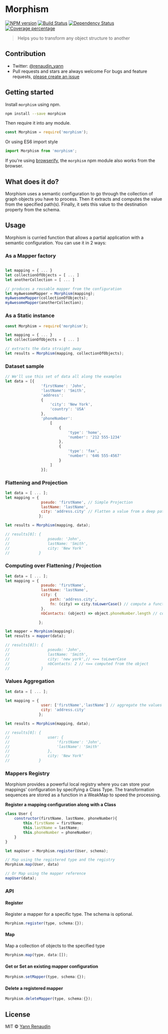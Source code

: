 # Morphism

[![NPM version][npm-image]][npm-url] [![Build Status][travis-image]][travis-url] [![Dependency Status][daviddm-image]][daviddm-url] [![Coverage percentage][coveralls-image]][coveralls-url]
> Helps you to transform any object structure to another

## Contribution 

- Twitter: [@renaudin_yann][twitter-account]
- Pull requests and stars are always welcome  For bugs and feature requests, [please create an issue](https://github.com/emyann/morphism/issues)

## Getting started 

Install `morphism` using npm.

```sh
npm install --save morphism
```

Then require it into any module.

```js
const Morphism = require('morphism'); 
```

Or using ES6 import style

```js
import Morphism from 'morphism';
```

If you're using [browserify](http://browserify.org/), the `morphism` npm module
also works from the browser.


## What does it do? 

Morphism uses a semantic configuration to go through the collection of graph objects you have to process. Then it extracts and computes the value from the specified path(s). Finally, it sets this value to the destination property from the schema.

## Usage 
Morphism is curried function that allows a partial application with a semantic configuration. You can use it in 2 ways:

### As a Mapper factory
```js

let mapping = { ... }
let collectionOfObjects = [ ... ]
let anotherCollection = [ ... ]

// produces a reusable mapper from the configuration
let myAwesomeMapper = Morphism(mapping);
myAwesomeMapper(collectionOfObjects);
myAwesomeMapper(anotherCollection);
```

### As a Static instance
```js
const Morphism = require('morphism'); 

let mapping = { ... }
let collectionOfObjects = [ ... ]

// extracts the data straight away 
let results = Morphism(mapping, collectionOfObjects);
```
### Dataset sample
```js
// We'll use this set of data all along the examples
let data = [{
                'firstName': 'John',
                'lastName': 'Smith',
                'address':
                {
                    'city': 'New York',
                    'country': 'USA'
                },
                'phoneNumber':
                    [
                        {
                            'type': 'home',
                            'number': '212 555-1234'
                        },
                        {
                            'type': 'fax',
                            'number': '646 555-4567'
                        }
                    ]
                }];
```


### Flattening and Projection

```js
let data = [ ... ];
let mapping = { 
                pseudo: 'firstName', // Simple Projection
                lastName: 'lastName',
                city: 'address.city' // Flatten a value from a deep path
               };

let results = Morphism(mapping, data);

// results[0]: {
//                 pseudo: 'John',
//                 lastName: 'Smith',
//                 city: 'New York'
//             }
```


### Computing over Flattening / Projection

```js
let data = [ ... ];
let mapping = { 
                pseudo: 'firstName',
                lastName: 'lastName',
                city: {
                    path: 'address.city',
                    fn: (city) => city.toLowerCase() // compute a function on the specified path value
                },
                nbContacts: (object) => object.phoneNumber.length // compute a function on the iteratee object

               };

let mapper = Morphism(mapping);
let results = mapper(data);

// results[0]): {
//                 pseudo: 'John',
//                 lastName: 'Smith',
//                 city: 'new york',// <== toLowerCase
//                 nbContacts: 2 // <== computed from the object
//              }
```


### Values Aggregation

```js
let data = [ ... ];

let mapping = {
                user: ['firstName','lastName'] // aggregate the values to an object
                city: 'address.city'
               };

let results = Morphism(mapping, data);

// results[0]: {
//                 user: {
//                     'firstName': 'John',
//                     'lastName': 'Smith'
//                 },
//                 city: 'New York'
//             }
```

### Mappers Registry

Morphism provides a powerful local registry where you can store your mappings' configuration by specifying a Class Type.
The transformation sequences are stored as a function in a WeakMap to speed the processing.

**Register a mapping configuration along with a Class**
```js
class User {
    constructor(firstName, lastName, phoneNumber){
        this.firstName = firstName;
        this.lastName = lastName;
        this.phoneNumber = phoneNumber;
    }
}

let mapUser = Morphism.register(User, schema);

// Map using the registered type and the registry
Morphism.map(User, data)

// Or Map using the mapper reference
mapUser(data);
```

### API

#### Register

Register a mapper for a specific type. The schema is optional.

```js
Morphism.register(type, schema:{});
```

#### Map

Map a collection of objects to the specified type

```js
Morphism.map(type, data:[]);
```

#### Get or Set an existing mapper configuration

```js
Morphism.setMapper(type, schema:{});
```

#### Delete a registered mapper

```js
Morphism.deleteMapper(type, schema:{});
```



## License

MIT © [Yann Renaudin][twitter-account]

[twitter-account]: https://twitter.com/renaudin_yann
[npm-image]: https://badge.fury.io/js/morphism.svg
[npm-url]: https://npmjs.org/package/morphism
[travis-image]: https://travis-ci.org/emyann/morphism.svg?branch=master
[travis-url]: https://travis-ci.org/emyann/morphism
[daviddm-image]: https://david-dm.org/emyann/morphism.svg?theme=shields.io
[daviddm-url]: https://david-dm.org/emyann/morphism
[coveralls-image]: https://coveralls.io/repos/emyann/morphism/badge.svg
[coveralls-url]: https://coveralls.io/r/emyann/morphism
